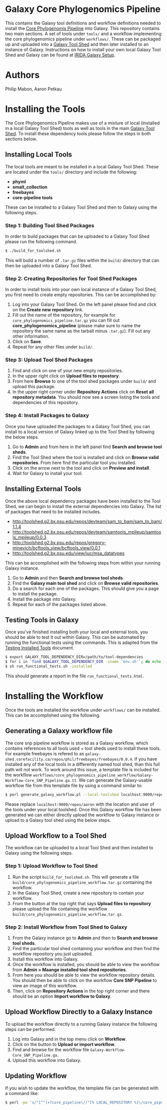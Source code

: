 Galaxy Core Phylogenomics Pipeline
==================================

This contains the Galaxy tool definitions and workflow definitions needed to install the [Core Phylogenomis Pipeline][] into Galaxy.  This repository contains two main sections.  A set of tools under `tools/` and a workflow implementing the core phylogenomics pipeline under `workflows/`.  These can be packaged up and uploaded into a [Galaxy Tool Shed][] and then later installed to an instance of Galaxy.  Instructions on how to install your own local Galaxy Tool Shed and Galaxy can be found at [IRIDA Galaxy Setup][].

Authors
=======

Philip Mabon, Aaron Petkau

Installing the Tools
====================

The Core Phylogenomics Pipeline makes use of a mixture of local (installed in a local Galaxy Tool Shed) tools as well as tools in the main [Galaxy Tool Shed][].  To install these dependency tools please follow the steps in both sections below.

Installing Local Tools
----------------------

The local tools are meant to be installed in a local Galaxy Tool Shed.  These are located under the `tools/` directory and include the following:

* **phyml**
* **smalt_collection**
* **freebayes**
* **core-pipeline tools**

These can be installed to a Galaxy Tool Shed and then to Galaxy using the following steps.

### Step 1: Building Tool Shed Packages

In order to build packages that can be uploaded to a Galaxy Tool Shed please run the following command.

```bash
$ ./build_for_toolshed.sh
```

This will build a number of `.tar.gz` files within the `build/` directory that can then be uploaded into a Galaxy Tool Shed.


### Step 2: Creating Repositories for Tool Shed Packages

In order to install tools into your own local instance of a Galaxy Tool Shed, you first need to create empty repositories.  This can be accomplished by:

1. Log into your Galaxy Tool Shed.  On the left panel please find and click on the **Create new repository** link.
2. Fill out the name of the repository, for example for `core_phylogenomics_pipeline.tar.gz` you can fill out **core_phylogenomics_pipeline** (please make sure to name the repository the same name as the tarball minus `.tar.gz`).  Fill out any other information.
3. Click on **Save**.
4. Repeat for any other files under `build/`.

### Step 3: Upload Tool Shed Packages

1. Find and click on one of your new empty repositories.
2. In the upper right click on **Upload files to repostory**.
3. From here **Browse** to one of the tool shed packages under `build/` and upload this package.
4. In the upper right corner under **Repository Actions** click on **Reset all repository metadata**.  You should now see a screen listing the tools and dependencies of this repository.

### Step 4: Install Packages to Galaxy

Once you have uploaded the packages to a Galaxy Tool Shed, you can install to a local version of Galaxy linked up to the Tool Shed by following the below steps.

1. Go to **Admin** and from here in the left panel find **Search and browse tool sheds**.
2. Find the Tool Shed where the tool is installed and click on **Browse valid repositories**.  From here find the particular tool you installed.
3. Click on the arrow next to the tool and click on **Preview and install**.
4. Wait for Galaxy to install your tool.

Installing External Tools
-------------------------

Once the above local dependency packages have been installed to the Tool Shed, we can begin to install the external dependencies into Galaxy.  The list of packages that need to be installed includes.

* http://toolshed.g2.bx.psu.edu/repos/devteam/sam_to_bam/sam_to_bam/1.1.4
* http://toolshed.g2.bx.psu.edu/repos/devteam/samtools_mpileup/samtools_mpileup/0.0.3
* http://toolshed.g2.bx.psu.edu/repos/gregory-minevich/bcftools_view/bcftools_view/0.0.1
* http://toolshed.g2.bx.psu.edu/view/iuc/msa_datatypes 

This can be accomplished with the following steps from within your running Galaxy instance.

1. Go to **Admin** and then **Search and browse tool sheds**.
2. Find the **Galaxy main tool shed** and click on **Browse valid repositories**.
3. Do a search for each one of the packages.  This should give you a page to install the package.
4. Install the package into Galaxy.
5. Repeat for each of the packages listed above.

Testing Tools in Galaxy
-----------------------

Once you've finished installing both your local and external tools, you should be able to test it out within Galaxy.  This can be automated by running the functional tests using the commands.  This is adapted from the [Testing Installed Tools][] document.

```bash
$ export GALAXY_TOOL_DEPENDENCY_DIR=/path/to/tool-dependencies
$ for i in `find $GALAXY_TOOL_DEPENDENCY_DIR -iname 'env.sh'`; do echo $i; source $i; done # must source all environments for tool dependencies
$ sh run_functional_tests.sh -installed
```

This should generate a report in the file `run_functional_tests.html`.

Installing the Workflow
=======================

Once the tools are installed the workflow under `workflows/` can be installed.  This can be accomplished using the following.

Generating a Galaxy workflow file
---------------------------------

The core snp pipeline workflow is stored as a Galaxy workflow, which contains references to all tools used + tool sheds used to install these tools.  For example freebayes is refered to as `galaxy-shed.corefacility.ca/repos/phil/freebayes/freebayes/0.0.4`.  If you have installed any of the local tools in a differently named tool shed, than this full path will not work.  To work around this issue, a template file is included for the workflow `workflows/core_phylogenomics_pipeline_workflow/Galaxy-Workflow-Core_SNP_Pipeline.ga.tt`.  We can generate the Galaxy-usable workflow file from this template file by using a command similar to:

```bash
$ perl generate_galaxy_workflow.pl --local-toolshed localhost:9009/repos/aaron workflows/core_phylogenomics_pipeline_workflow/Galaxy-Workflow-Core_SNP_Pipeline.ga.tt > workflows/core_phylogenomics_pipeline_workflow/Galaxy-Workflow-Core_SNP_Pipeline.ga
```

Please replace `localhost:9009/repos/aaron` with the location and user of the tools under your local toolshed.  Once this Galaxy workflow file has been generated we can either directly upload the workflow to Galaxy instance or upload to a Galaxy tool shed using the below steps.

Upload Workflow to a Tool Shed
------------------------------

The workflow can be uploaded to a local Tool Shed and then installed to Galaxy using the following steps.

### Step 1: Upload Workflow to Tool Shed

1. Run the script `build_for_toolshed.sh`.  This will generate a file `build/core_phylogenomics_pipeline_workflow.tar.gz` containing the workflow.
2. In the Galaxy Tool Shed, create a new repository to contain your workflow.
3. From the button at the top right that says **Upload files to repository** please upload the file containing the workflow `build/core_phylogenomics_pipeline_workflow.tar.gz`.

### Step 2: Install Workflow from Tool Shed to Galaxy

1. From the Galaxy instance go to **Admin** and then to **Search and browse tool sheds**.
2. Find the particular tool shed containing your workflow and then find the workflow repository you just uploaded.
3. Install this workflow into Galaxy.
4. Once the workflow is installed, you should be able to view the workflow from **Admin > Maange installed tool shed repositories**.
5. From here you should be able to view the workflow repository details.  You should then be able to click on the workflow **Core SNP Pipeline** to view an image of this workflow.
6. Then, click on **Repository Actions** in the top right corner and there should be an option **Import workflow to Galaxy**.

Upload Workflow Directly to a Galaxy Instance
---------------------------------------------

To upload the workflow directly to a running Galaxy instance the following steps can be performed.

1. Log into Galaxy and in the top menu click on **Workflow**.
2. Click on the button to **Upload or import workflow**.
3. Find and browse for the workflow file `Galaxy-Workflow-Core_SNP_Pipeline.ga`.
4. Upload this workflow into Galaxy.

Updating Workflow
-----------------

If you wish to update the workflow, the template file can be generated with a command like:

```bash
$ perl -pe 's/"[^"]+?core_pipeline\//"[% LOCAL_REPOSITORY %]\/core_pipeline\//; s/"[^"]+?smalt_collection\//"[% LOCAL_REPOSITORY %]\/smalt_collection\//; s/"[^"]+?phyml\//"[% LOCAL_REPOSITORY %]\/phyml\//; s/"[^"]+?freebayes\//"[% LOCAL_REPOSITORY %]\/freebayes\//' path/to/Galaxy-Workflow-Core_SNP_Pipeline.ga > workflows/core_phylogenomics_pipeline_workflow/Galaxy-Workflow-Core_SNP_Pipeline.ga.tt
```

[Core Phylogenomis Pipeline]: https://github.com/apetkau/core-phylogenomics
[Galaxy Tool Shed]: https://wiki.galaxyproject.org/ToolShed
[Testing Installed Tools]: https://wiki.galaxyproject.org/TestingInstalledTools
[IRIDA Galaxy Setup]: https://irida.corefacility.ca/gitlab/irida/irida-install-documentation/tree/master/galaxy
[Automated Tool Tests]: https://wiki.galaxyproject.org/AutomatedToolTests
[Hosting a Local Tool Shed]: https://wiki.galaxyproject.org/HostingALocalToolShed
[Install and Test Certification]: https://wiki.galaxyproject.org/InstallAndTestCertification
